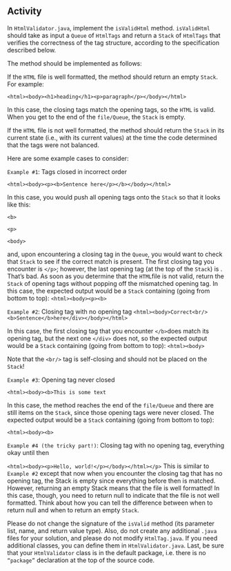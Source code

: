 ## Activity

In `HtmlValidator.java`, implement the `isValidHtml` method. `isValidHtml` should take as input a `Queue` of `HtmlTags` and return a `Stack` of `HtmlTags` that verifies the correctness of the tag structure, according to the specification described below.

The method should be implemented as follows:

If the `HTML` file is well formatted, the method should return an empty `Stack`. For example:

`<html><body><h1>heading</h1><p>paragraph</p></body></html>`

In this case, the closing tags match the opening tags, so the `HTML` is valid. When you get to the end of the `file/Queue`, the `Stack` is empty.

If the `HTML` file is not well formatted, the method should return the `Stack` in its current state (i.e., with its current values) at the time the code determined that the tags were not balanced.

Here are some example cases to consider:

`Example #1`: Tags closed in incorrect order

`<html><body><p><b>Sentence here</p></b></body></html>`

In this case, you would push all opening tags onto the `Stack` so that it looks like this:

`<b>`

`<p>`

`<body>`

and, upon encountering a closing tag in the `Queue`, you would want to check that `Stack` to see if the correct match is present. The first closing tag you encounter is `</p>`; however, the last opening tag (at the top of the `Stack`) is . That’s bad. As soon as you determine that the `HTML`file is not valid, return the `Stack` of opening tags without popping off the mismatched opening tag. In this case, the expected output would be a `Stack` containing (going from bottom to top): `<html><body><p><b>`

`Example #2`: Closing tag with no opening tag
`<html><body>Correct<br/><b>Sentence</b>here</div></body></html>`

In this case, the first closing tag that you encounter `</b>`does match its opening tag, but the next one `</div>` does not, so the expected output would be a `Stack` containing (going from bottom to top):
`<html><body>`

Note that the `<br/>` tag is self-closing and should not be placed on the `Stack`!

`Example #3`: Opening tag never closed

`<html><body><b>This is some text`

In this case, the method reaches the end of the `file/Queue` and there are still items on the `Stack`, since those opening tags were never closed. The expected output would be a `Stack` containing (going from bottom to top):

`<html><body><b>`

`Example #4 (the tricky part!)`: Closing tag with no opening tag, everything okay until then

`<html><body><p>Hello, world!</p></body></html></p>`
This is similar to `Example #2` except that now when you encounter the closing tag that has no opening tag, the Stack is empty since everything before then is matched. However, returning an empty Stack means that the file is well formatted! In this case, though, you need to return null to indicate that the file is not well formatted. Think about how you can tell the difference between when to return null and when to return an empty `Stack`.

Please do not change the signature of the `isValid` method (its parameter list, name, and return value type). Also, do not create any additional `.java` files for your solution, and please do not modify `HtmlTag.java`. If you need additional classes, you can define them in `HtmlValidator.java`. Last, be sure that your `HtmlValidator` class is in the default package, i.e. there is no `“package”` declaration at the top of the source code.
